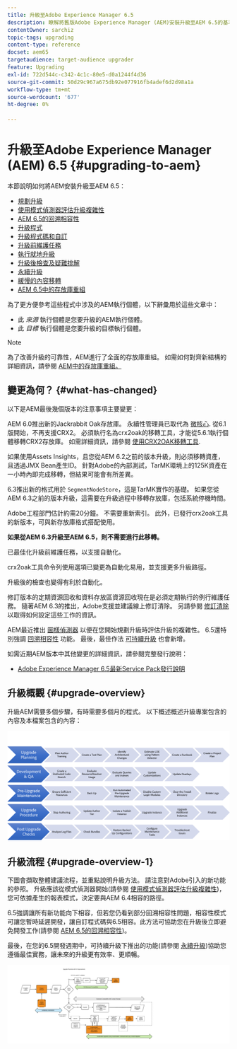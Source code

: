 ```yaml
---
title: 升級至Adobe Experience Manager 6.5
description: 瞭解將舊版Adobe Experience Manager (AEM)安裝升級至AEM 6.5的基本知識。
contentOwner: sarchiz
topic-tags: upgrading
content-type: reference
docset: aem65
targetaudience: target-audience upgrader
feature: Upgrading
exl-id: 722d544c-c342-4c1c-80e5-d0a1244f4d36
source-git-commit: 50d29c967a675db92e077916fb4adef6d2d98a1a
workflow-type: tm+mt
source-wordcount: '677'
ht-degree: 0%

---
```


# 升級至Adobe Experience Manager (AEM) 6.5 {#upgrading-to-aem}

本節說明如何將AEM安裝升級至AEM 6.5：

* [規劃升級](/help/sites-deploying/upgrade-planning.md)
* [使用模式偵測器評估升級複雜性](/help/sites-deploying/pattern-detector.md)
* [AEM 6.5的回溯相容性](/help/sites-deploying/backward-compatibility.md)
  <!--* [Using Offline Reindexing To Reduce Downtime During an Upgrade](/help/sites-deploying/upgrade-offline-reindexing.md)-->
* [升級程式](/help/sites-deploying/upgrade-procedure.md)
* [升級程式碼和自訂](/help/sites-deploying/upgrading-code-and-customizations.md)
* [升級前維護任務](/help/sites-deploying/pre-upgrade-maintenance-tasks.md)
* [執行就地升級](/help/sites-deploying/in-place-upgrade.md)
* [升級後檢查及疑難排解](/help/sites-deploying/post-upgrade-checks-and-troubleshooting.md)
* [永續升級](/help/sites-deploying/sustainable-upgrades.md)
* [緩慢的內容移轉](/help/sites-deploying/lazy-content-migration.md)
* [AEM 6.5中的存放庫重組](/help/sites-deploying/repository-restructuring.md)

為了更方便參考這些程式中涉及的AEM執行個體，以下辭彙用於這些文章中：

* 此 *來源* 執行個體是您要升級的AEM執行個體。
* 此 *目標* 執行個體是您要升級的目標執行個體。

>[!NOTE]
>
>為了改善升級的可靠性，AEM進行了全面的存放庫重組。 如需如何對齊新結構的詳細資訊，請參閱 [AEM中的存放庫重組。](/help/sites-deploying/repository-restructuring.md)

## 變更為何？ {#what-has-changed}

以下是AEM最後幾個版本的注意事項主要變更：

AEM 6.0推出新的Jackrabbit Oak存放庫。 永續性管理員已取代為 [微核心](/help/sites-deploying/platform.md#contentbody_title_4). 從6.1版開始，不再支援CRX2。 必須執行名為crx2oak的移轉工具，才能從5.6.1執行個體移轉CRX2存放庫。 如需詳細資訊，請參閱 [使用CRX2OAK移轉工具](/help/sites-deploying/using-crx2oak.md).

如果使用Assets Insights，且您從AEM 6.2之前的版本升級，則必須移轉資產，且透過JMX Bean產生ID。 針對Adobe的內部測試，TarMK環境上的125K資產在一小時內即完成移轉，但結果可能會有所差異。

6.3推出新的格式用於 `SegmentNodeStore`，這是TarMK實作的基礎。 如果您從AEM 6.3之前的版本升級，這需要在升級過程中移轉存放庫，包括系統停機時間。

Adobe工程部門估計約需20分鐘。 不需要重新索引。 此外，已發行crx2oak工具的新版本，可與新存放庫格式搭配使用。

**如果從AEM 6.3升級至AEM 6.5，則不需要進行此移轉。**

已最佳化升級前維護任務，以支援自動化。

crx2oak工具命令列使用選項已變更為自動化易用，並支援更多升級路徑。

升級後的檢查也變得有利於自動化。

修訂版本的定期資源回收和資料存放區資源回收現在是必須定期執行的例行維護任務。 隨著AEM 6.3的推出，Adobe支援並建議線上修訂清除。 另請參閱 [修訂清除](/help/sites-deploying/revision-cleanup.md) 以取得如何設定這些工作的資訊。

AEM最近推出 [圖樣偵測器](/help/sites-deploying/pattern-detector.md) 以便在您開始規劃升級時評估升級的複雜性。 6.5還特別強調 [回溯相容性](/help/sites-deploying/backward-compatibility.md) 功能。 最後，最佳作法 [可持續升級](/help/sites-deploying/sustainable-upgrades.md) 也會新增。

如需近期AEM版本中其他變更的詳細資訊，請參閱完整發行說明：

* [Adobe Experience Manager 6.5最新Service Pack發行說明](/help/release-notes/release-notes.md)

## 升級概觀 {#upgrade-overview}

升級AEM需要多個步驟，有時需要多個月的程式。 以下概述概述升級專案包含的內容及本檔案包含的內容：

![screen_shot_2018-03-30at80708am](assets/screen_shot_2018-03-30at80708am.png)

## 升級流程 {#upgrade-overview-1}

下圖會擷取整體建議流程，並重點說明升級方法。 請注意對Adobe引入的新功能的參照。 升級應該從模式偵測器開始(請參閱 [使用模式偵測器評估升級複雜性](/help/sites-deploying/pattern-detector.md))，您可依據產生的報表模式，決定要與AEM 6.4相容的路徑。

6.5強調讓所有新功能向下相容，但若您仍看到部分回溯相容性問題，相容性模式可讓您暫時延遲開發，讓自訂程式碼與6.5相容。此方法可協助您在升級後立即避免開發工作(請參閱 [AEM 6.5的回溯相容性](/help/sites-deploying/backward-compatibility.md))。

最後，在您的6.5開發週期中，可持續升級下推出的功能(請參閱 [永續升級](/help/sites-deploying/sustainable-upgrades.md))協助您遵循最佳實務，讓未來的升級更有效率、更順暢。

![6_4_upgrade_overviewflowchart-newpage3](assets/6_4_upgrade_overviewflowchart-newpage3.png)
